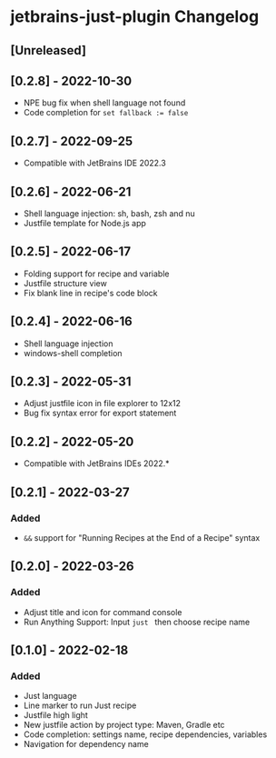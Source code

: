<!-- Keep a Changelog guide -> https://keepachangelog.com -->

# jetbrains-just-plugin Changelog

## [Unreleased]

## [0.2.8] - 2022-10-30

- NPE bug fix when shell language not found
- Code completion for `set fallback := false`

## [0.2.7] - 2022-09-25

- Compatible with JetBrains IDE 2022.3

## [0.2.6] - 2022-06-21

- Shell language injection: sh, bash, zsh and nu
- Justfile template for Node.js app

## [0.2.5] - 2022-06-17

- Folding support for recipe and variable
- Justfile structure view
- Fix blank line in recipe's code block

## [0.2.4] - 2022-06-16

- Shell language injection
- windows-shell completion

## [0.2.3] - 2022-05-31

- Adjust justfile icon in file explorer to 12x12
- Bug fix syntax error for export statement

## [0.2.2] - 2022-05-20

- Compatible with JetBrains IDEs 2022.*

## [0.2.1] - 2022-03-27

### Added

- `&&` support for "Running Recipes at the End of a Recipe" syntax

## [0.2.0] - 2022-03-26

### Added

- Adjust title and icon for command console
- Run Anything Support:  Input `just ` then choose recipe name

## [0.1.0] - 2022-02-18

### Added

- Just language
- Line marker to run Just recipe
- Justfile high light
- New justfile action by project type: Maven, Gradle etc
- Code completion: settings name, recipe dependencies, variables
- Navigation for dependency name
